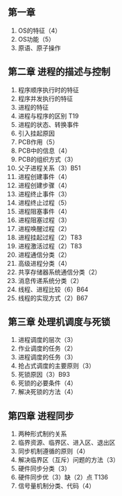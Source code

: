 ## 第一章
1. OS的特征（4）
2. OS功能（5）
3. 原语、原子操作

## 第二章 进程的描述与控制
1. 程序顺序执行时的特征
2. 程序并发执行的特征
3. 进程的特征
4. 进程与程序的区别 T19
5. 进程的状态、转换事件
6. 引入挂起原因
7. PCB作用（5）
8. PCB中的信息（4）
9. PCB的组织方式（3）
10. 父子进程关系（3）B51
11. 进程创建事件（4）
12. 进程创建步骤（4）
13. 进程终止事件（3）
14. 进程终止过程（5）
15. 进程阻塞事件（4）
16. 进程阻塞过程（3）
17. 进程唤醒过程（2）
18. 进程挂起过程（2）T83
19. 进程激活过程（2）T83
20. 进程通信分类（2）
21. 高级进程分类（4）
22. 共享存储器系统通信分类（2）
23. 消息传递系统分类（2）
24. 线程、进程比较（6）B64
25. 线程的实现方式（2）B67

## 第三章 处理机调度与死锁
1. 进程调度的层次（3）
2. 作业调度的任务（2）
3. 进程调度的任务（3）
4. 抢占式调度的主要原则（3）
5. 死锁原因（3）B93
6. 死锁的必要条件（4）
7. 解决死锁的方法（4）

## 第四章 进程同步
1. 两种形式制约关系
2. 临界资源、临界区、进入区、退出区
3. 同步机制遵循的原则（4）
4. 解决临界区（互斥）问题的方法（3）
5. 硬件同步分类（3）
6. 硬件同步优（3）缺（2）点 T136
7. 信号量机制分类、代码（4）

